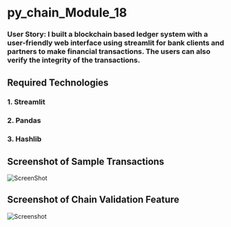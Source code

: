 # py_chain_Module_18

### User Story: I built a blockchain based ledger system with a user-friendly web interface using streamlit for bank clients and partners to make financial transactions. The users can also verify the integrity of the transactions.

## Required Technologies
### 1. Streamlit
### 2. Pandas
### 3. Hashlib

## Screenshot of Sample Transactions

![ScreenShot](https://C:\Users\nstaf\OneDrive\Desktop\transaction_screenshot.png)

## Screenshot of Chain Validation Feature

![Screenshot](https://C:\Users\nstaf\OneDrive\Desktop\chain_validation_screenshot.png)
